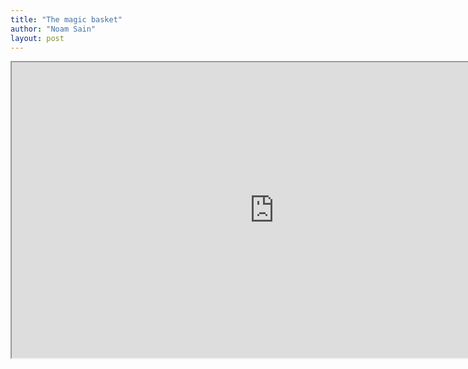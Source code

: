 ```yaml
---
title: "The magic basket"
author: "Noam Sain"
layout: post
---
```


<iframe height="473" src="https://www.youtube.com/embed/SqQgDwA0BNU?feature=oembed" title="THE MYSTERY OF THE BASKET" width="840"></iframe>
